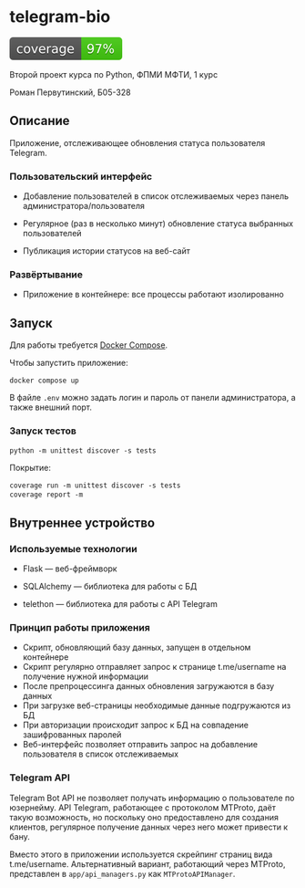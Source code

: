 # telegram-bio

![coverage badge](coverage.svg)

Второй проект курса по Python, ФПМИ МФТИ, 1 курс

Роман Первутинский, Б05-328

## Описание 

Приложение, отслеживающее обновления статуса пользователя Telegram.

### Пользовательский интерфейс

- Добавление пользователей в список отслеживаемых через панель администратора/пользователя

- Регулярное (раз в несколько минут) обновление статуса выбранных пользователей

- Публикация истории статусов на веб-сайт

### Развёртывание

- Приложение в контейнере: все процессы работают изолированно

## Запуск

Для работы требуется [Docker Compose](https://docs.docker.com/compose/).

Чтобы запустить приложение:

```shell
docker compose up
```

В файле `.env` можно задать логин и пароль от панели администратора, а также внешний порт.

### Запуск тестов

```shell
python -m unittest discover -s tests
```

Покрытие:

```shell
coverage run -m unittest discover -s tests
coverage report -m
```

## Внутреннее устройство

### Используемые технологии

- Flask &mdash; веб-фреймворк

- SQLAlchemy &mdash; библиотека для работы с БД

- telethon &mdash; библиотека для работы с API Telegram

### Принцип работы приложения

- Скрипт, обновляющий базу данных, запущен в отдельном контейнере
- Скрипт регулярно отправляет запрос к странице t.me/username на получение нужной информации
- После препроцессинга данных обновления загружаются в базу данных
- При загрузке веб-страницы необходимые данные подгружаются из БД
- При авторизации происходит запрос к БД на совпадение зашифрованных паролей
- Веб-интерфейс позволяет отправить запрос на добавление пользователя в список отслеживаемых

### Telegram API

Telegram Bot API не позволяет получать информацию о пользователе по юзернейму.
API Telegram, работающее с протоколом MTProto, даёт такую возможность, но поскольку
оно предоставлено для создания клиентов, регулярное получение данных через него может привести к бану.

Вместо этого в приложении используется скрейпинг страниц вида t.me/username.
Альтернативный вариант, работающий через MTProto, представлен в `app/api_managers.py` как `MTProtoAPIManager`.
